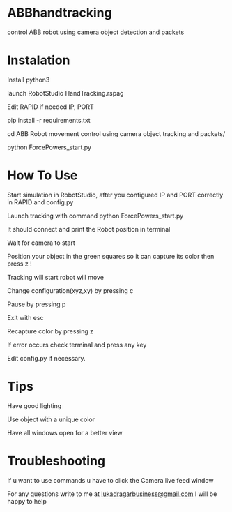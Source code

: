 # ABBhandtracking
control ABB robot using camera object detection and packets

# Instalation
Install python3

launch RobotStudio HandTracking.rspag

Edit RAPID if needed IP, PORT


pip install -r requirements.txt

cd ABB Robot movement control using camera object tracking and packets/

python ForcePowers_start.py

# How To Use

Start simulation in RobotStudio, after you configured IP and PORT correctly in RAPID and config.py

Launch tracking  with command python ForcePowers_start.py

It should connect and print the Robot position in terminal

Wait for camera to start 

Position your object in the green squares so it can capture its color then press z !

Tracking will start robot will move 

Change configuration(xyz,xy) by pressing c

Pause by pressing p

Exit with esc

Recapture color by pressing z

If error occurs check terminal and press any key

Edit config.py if necessary.

# Tips
Have good lighting

Use object with a unique color 

Have all windows open for a better view 

# Troubleshooting
If u want to use commands u have to click the Camera live feed window

For any questions write to me at lukadragarbusiness@gmail.com I will be happy to help



